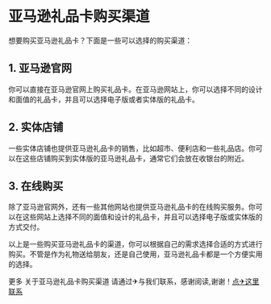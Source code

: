 # 亚马逊礼品卡购买渠道

想要购买亚马逊礼品卡？下面是一些可以选择的购买渠道：

## 1. 亚马逊官网
你可以直接在亚马逊官网上购买礼品卡。在亚马逊网站上，你可以选择不同的设计和面值的礼品卡，并且可以选择电子版或者实体版的礼品卡。

## 2. 实体店铺
一些实体店铺也提供亚马逊礼品卡的销售，比如超市、便利店和一些礼品店。你可以在这些店铺购买到实体版的亚马逊礼品卡，通常它们会放在收银台的附近。

## 3. 在线购买
除了亚马逊官网外，还有一些其他网站也提供亚马逊礼品卡的在线购买服务。你可以在这些网站上选择不同的面值和设计的礼品卡，并且可以选择电子版或实体版的方式交付。

以上是一些购买亚马逊礼品卡的渠道，你可以根据自己的需求选择合适的方式进行购买。不管是作为礼物送给朋友，还是自己使用，亚马逊礼品卡都是一个方便实用的选择。

更多 关于亚马逊礼品卡购买渠道 请通过✈与我们联系，感谢阅读,谢谢！[点✈这里联系](https://t.me/gngwzh)
